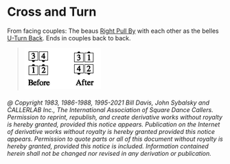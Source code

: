 
# Cross and Turn

From facing couples: The beaus [Right Pull By](../b1/pull_by.md) with each
other as the belles [ U-Turn Back](../b1/turn_back.md). Ends in couples back to back.

> 
> ![alt](cross_and_turn.png)
>

###### @ Copyright 1983, 1986-1988, 1995-2021 Bill Davis, John Sybalsky and CALLERLAB Inc., The International Association of Square Dance Callers. Permission to reprint, republish, and create derivative works without royalty is hereby granted, provided this notice appears. Publication on the Internet of derivative works without royalty is hereby granted provided this notice appears. Permission to quote parts or all of this document without royalty is hereby granted, provided this notice is included. Information contained herein shall not be changed nor revised in any derivation or publication.
